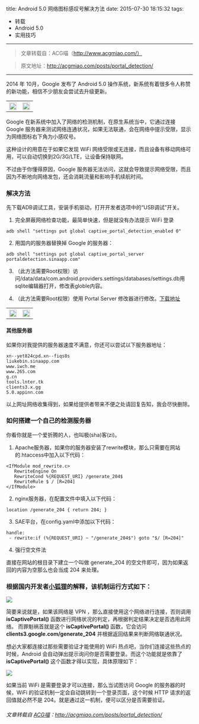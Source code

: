title: Android 5.0 网络图标感叹号解决方法
date: 2015-07-30 18:15:32
tags:
- 转载
- Android 5.0
- 实用技巧
---

> 文章转载自：ACG喵（http://www.acgmiao.com/）

> 原文地址：http://acgmiao.com/posts/portal_detection/

------

2014 年 10月，Google 发布了 Android 5.0 操作系统，新系统有着很多令人称赞的新功能，相信不少朋友会尝试去升级更新。

<table>
<tr>
<th>
<img src="http://acgmiao.com/wp-content/uploads/2015/07/portal_detection_pic5-576x1024.png" width="100%"/>
</th>
<th>
<img src="http://acgmiao.com/wp-content/uploads/2015/07/portal_detection_pic4-576x1024.png" width="100%"/>
</th>
</tr>
</table>


Google 在新系统中加入了网络的检测机制，在原生系统当中，它通过连接 Google 服务器来测试网络连通状况，如果无法联通，会在网络中提示受限，显示为网络图标右下角为小感叹号。

这种设计的用意在于如果它发现 WiFi 网络受限或无连接，而且设备有移动网络可用，可以自动切换到2G/3G/LTE，让设备保持联网。

不过由于你懂得原因，Google 服务器无法访问，这就会导致提示网络受限，而且因为不断地向网络发包，还会消耗流量和影响手机续航时间。

### 解决方法

先下载ADB调试工具，安装手机驱动，打开开发者选项中的“USB调试”开关。

1. 完全屏蔽网络检查功能，最简单快速，但是就没有办法提示 WiFi 登录

 `adb shell "settings put global captive_portal_detection_enabled 0"`

2. 用国内的服务器替换掉 Google 的服务器：

 `adb shell "settings put global captive_portal_server portaldetection.sinaapp.com"`

3.  （此方法需要Root权限）访问/data/data/com.android.providers.settings/databases/settings.db用sqlite编辑器打开，修改表globle内容。

4. （此方法需要Root权限）使用 Portal Server 修改器进行修改。[下载地址](http://www.noisyfox.cn/download/75/)

<table>
<tr>
<th>
<img src="http://acgmiao.com/wp-content/uploads/2015/07/portal_detection_pic6-576x1024.png" width="100%"/>
</th>
<th>
<img src="http://acgmiao.com/wp-content/uploads/2015/07/portal_detection_pic3-576x1024.png" width="100%"/>
</th>
</tr>
</table>

#### 其他服务器

如果你对我提供的服务器速度不满意，你还可以尝试以下服务器地址：

```
xn--yet824cpd.xn--fiqs8s
liukebin.sinaapp.com
www.iwch.me
www.265.com
g.cn
tools.lnter.tk
clients3.x.gg
5.0.appinn.com
```

以上网址网络收集得到，如果给提供者带来不便之处请回复告知，我会尽快删除。

### 如何搭建一个自己的检测服务器

你看你就是一个爱折腾的人，也叫极(sha)客(zi)。

1. Apache服务器，如果你的服务器安装了rewrite模块，那么只需要在网站的.htaccess中加入以下代码：

 ```
 <IfModule mod_rewrite.c>
    RewriteEngine On
    RewriteCond %{REQUEST_URI} /generate_204$
    RewriteRule $ / [R=204]
 </IfModule>
 ```

2. nginx服务器，在配置文件中填入以下代码：

 `location /generate_204 { return 204; }`

3. SAE平台，在config.yaml中添加以下代码：

 ```
 handle:
  - rewrite:if (%{REQUEST_URI} ~ "/generate_204$") goto "$/ [R=204]"
 ```

4. 强行空文件法

直接在网站的根目录下建立一个叫做 generate_204 的空文件即可，因为如果返回的内容为空那么也会当成 204 来处理。

### 根据国内开发者[小狐狸](https://www.noisyfox.cn/)的解释，该机制运行方式如下：

![](http://acgmiao.com/wp-content/uploads/2015/04/portal_detection_pic1.png)

简要来说就是，如果该网络是 VPN ，那么直接使用这个网络进行连接，否则调用 **isCaptivePortal()** 函数进行网络状况的判定，再根据判定结果决定是否选用此网络。 而罪魁祸首就是这个 **isCaptivePortal()** 函数，它会访问 __clients3.google.com/generate_204__ 并根据返回结果来判断网络联通状况。

想必大家都连接过那些需要验证才能使用的 WiFi 热点吧，当你们连接这些热点的时候，Android 会自动弹出提示询问你是否需要登录。而这个功能就是依靠了 **isCaptivePortal()** 这个函数才得以实现，具体原理如下：

![](http://acgmiao.com/wp-content/uploads/2015/04/portal_detection_pic2.png)

如果当前 WiFi 是需要登录才可以连接，那么当试图访问 Google 的服务器的时候，WiFi 的验证机制一定会自动跳转到一个登录页面，这个时候 HTTP 请求的返回值就必然不是 204。就是通过这一机制，便可以区分是否需要验证。


###### 文章转载自 [ACG喵](http://acgmiao.com)：http://acgmiao.com/posts/portal_detection/

